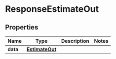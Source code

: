 

# ResponseEstimateOut


## Properties

Name | Type | Description | Notes
------------ | ------------- | ------------- | -------------
**data** | [**EstimateOut**](EstimateOut.md) |  | 



